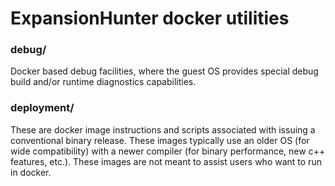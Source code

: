 # ExpansionHunter docker utilities

### debug/

Docker based debug facilities, where the guest OS provides special
debug build and/or runtime diagnostics capabilities.

### deployment/

These are docker image instructions and scripts associated with
issuing a conventional binary release. These images typically
use an older OS (for wide compatibility) with a newer compiler (for
binary performance, new c++ features, etc.). These images are not
meant to assist users who want to run in docker.


